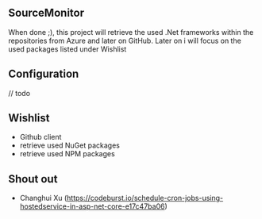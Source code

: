 ## SourceMonitor
When done ;), this project will retrieve the used .Net frameworks within the repositories from Azure and later on GitHub. Later on i will focus on the used packages listed under Wishlist

## Configuration

// todo

## Wishlist
- Github client
- retrieve used NuGet packages
- retrieve used NPM packages

## Shout out
- Changhui Xu (https://codeburst.io/schedule-cron-jobs-using-hostedservice-in-asp-net-core-e17c47ba06)